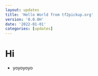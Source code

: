 ```yaml
---
layout: updates
title: 'Hello World from tf2pickup.org'
version: '0.0.0H'
date: '2022-01-01'
categories: [updates]
---
```


# Hi

- yoyoyoyo
